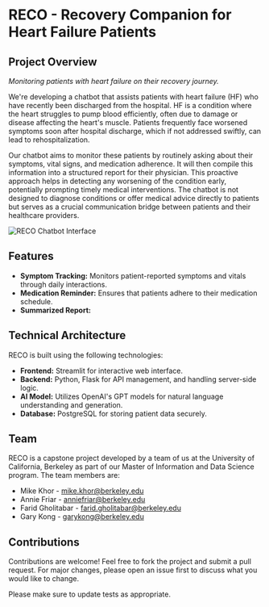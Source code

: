 # RECO - Recovery Companion for Heart Failure Patients

## Project Overview

*Monitoring patients with heart failure on their recovery journey.*

We're developing a chatbot that assists patients with heart failure (HF) who have recently been discharged from the hospital. HF is a condition where the heart struggles to pump blood efficiently, often due to damage or disease affecting the heart's muscle. Patients frequently face worsened symptoms soon after hospital discharge, which if not addressed swiftly, can lead to rehospitalization.

Our chatbot aims to monitor these patients by routinely asking about their symptoms, vital signs, and medication adherence. It will then compile this information into a structured report for their physician. This proactive approach helps in detecting any worsening of the condition early, potentially prompting timely medical interventions. The chatbot is not designed to diagnose conditions or offer medical advice directly to patients but serves as a crucial communication bridge between patients and their healthcare providers.

![RECO Chatbot Interface](url_to_image_of_chatbot_interface)

## Features

- **Symptom Tracking:** Monitors patient-reported symptoms and vitals through daily interactions.
- **Medication Reminder:** Ensures that patients adhere to their medication schedule.
- **Summarized Report:**

## Technical Architecture

RECO is built using the following technologies:

- **Frontend:** Streamlit for interactive web interface.
- **Backend:** Python, Flask for API management, and handling server-side logic.
- **AI Model:** Utilizes OpenAI's GPT models for natural language understanding and generation.
- **Database:** PostgreSQL for storing patient data securely.

## Team

RECO is a capstone project developed by a team of us at the University of California, Berkeley as part of our Master of Information and Data Science program. The team members are:

- Mike Khor - <mike.khor@berkeley.edu>
- Annie Friar - <anniefriar@berkeley.edu>
- Farid Gholitabar - <farid.gholitabar@berkeley.edu>
- Gary Kong - <garykong@berkeley.edu>

## Contributions

Contributions are welcome! Feel free to fork the project and submit a pull request. For major changes, please open an issue first to discuss what you would like to change.

Please make sure to update tests as appropriate.
